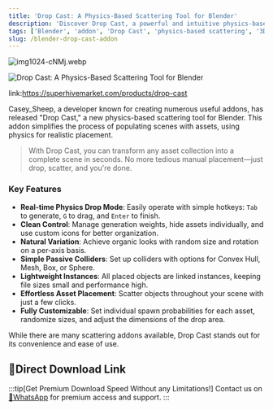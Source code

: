 ```yaml
---
title: 'Drop Cast: A Physics-Based Scattering Tool for Blender'
description: 'Discover Drop Cast, a powerful and intuitive physics-based scattering addon for Blender that transforms asset collections into complete scenes in seconds.'
tags: ['Blender', 'addon', 'Drop Cast', 'physics-based scattering', '3D modeling', 'Casey_Sheep']
slug: /blender-drop-cast-addon
---
```

![img1024-cNMj.webp](https://list.ucards.store/d/img/img1024-cNMj.webp)

![Drop Cast: A Physics-Based Scattering Tool for Blender](https://3dnchu.com/wp-content/uploads/drop-cast-v1-0.webp)

link:https://superhivemarket.com/products/drop-cast


Casey_Sheep, a developer known for creating numerous useful addons, has released "Drop Cast," a new physics-based scattering tool for Blender. This addon simplifies the process of populating scenes with assets, using physics for realistic placement.


> With Drop Cast, you can transform any asset collection into a complete scene in seconds. No more tedious manual placement—just drop, scatter, and you're done.

### Key Features

*   **Real-time Physics Drop Mode**: Easily operate with simple hotkeys: `Tab` to generate, `G` to drag, and `Enter` to finish.
*   **Clean Control**: Manage generation weights, hide assets individually, and use custom icons for better organization.
*   **Natural Variation**: Achieve organic looks with random size and rotation on a per-axis basis.
*   **Simple Passive Colliders**: Set up colliders with options for Convex Hull, Mesh, Box, or Sphere.
*   **Lightweight Instances**: All placed objects are linked instances, keeping file sizes small and performance high.
*   **Effortless Asset Placement**: Scatter objects throughout your scene with just a few clicks.
*   **Fully Customizable**: Set individual spawn probabilities for each asset, randomize sizes, and adjust the dimensions of the drop area.


While there are many scattering addons available, Drop Cast stands out for its convenience and ease of use.

## 🚀Direct Download Link
:::tip[Get Premium Download Speed Without any Limitations!]
Contact us on [💬WhatsApp](https://wa.me/+8613237610083) for premium  access and support.
:::